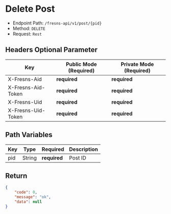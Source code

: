 # Delete Post

- Endpoint Path: `/fresns-api/v1/post/{pid}`
- Method: `DELETE`
- Request: `Rest`

## Headers Optional Parameter

| Key | Public Mode (Required) | Private Mode (Required) |
| --- | --- | --- |
| X-Fresns-Aid | **required** | **required** |
| X-Fresns-Aid-Token | **required** | **required** |
| X-Fresns-Uid | **required** | **required** |
| X-Fresns-Uid-Token | **required** | **required** |

## Path Variables

| Key | Type | Required | Description |
| --- | --- | --- | --- |
| pid | String | **required** | Post ID |

## Return

```json
{
    "code": 0,
    "message": "ok",
    "data": null
}
```
